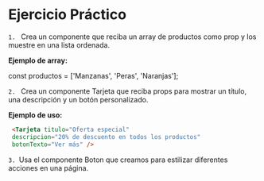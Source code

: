 # Ejercicio Práctico


`1. ` Crea un componente que reciba un array de productos como prop y los muestre en una lista ordenada.

**Ejemplo de array:**

const productos = ['Manzanas', 'Peras', 'Naranjas'];

`2. ` Crea un componente Tarjeta que reciba props para mostrar un título, una descripción y un botón personalizado. 

**Ejemplo de uso:**

```HTML
 <Tarjeta titulo="Oferta especial"
 descripcion="20% de descuento en todos los productos"
 botonTexto="Ver más" />
 ```

`3. `Usa el componente Boton que creamos para estilizar diferentes acciones en una página.

